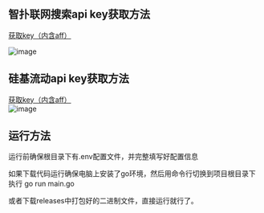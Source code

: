 ## 智扑联网搜索api key获取方法
[获取key（内含aff）](https://www.bigmodel.cn/invite?icode=yT8eVZEpgS7b5z7C%2B87nKbC%2Fk7jQAKmT1mpEiZXXnFw%3D)<br>

![image](https://github.com/user-attachments/assets/9d5fb3b9-79ca-4d53-940c-1581298047a7)

## 硅基流动api key获取方法
[获取key（内含aff）](https://cloud.siliconflow.cn/i/zE8h2FaP)<br>
![image](https://github.com/user-attachments/assets/bac3ceac-6c73-48af-a41e-1cb4c24f6906)

## 运行方法
运行前确保根目录下有.env配置文件，并完整填写好配置信息<br>

如果下载代码运行确保电脑上安装了go环境，然后用命令行切换到项目根目录下执行 go run main.go<br>

或者下载releases中打包好的二进制文件，直接运行就行了。



